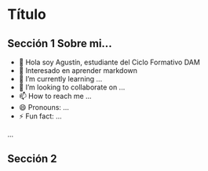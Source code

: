 # Título

## Sección 1 Sobre mi...

- 👋 Hola soy Agustín, estudiante del Ciclo Formativo DAM
- 👀 Interesado en aprender markdown
- 🌱 I’m currently learning ...
- 💞️ I’m looking to collaborate on ...
- 📫 How to reach me ...
- 😄 Pronouns: ...
- ⚡ Fun fact: ...

...

## Sección 2 
